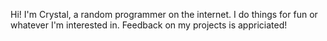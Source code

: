 Hi! I'm Crystal, a random programmer on the internet. I do things for fun or whatever I'm interested in. Feedback on my projects is appriciated!

<!---
Zeeoneoof/Zeeoneoof is a ✨ special ✨ repository because its `README.md` (this file) appears on your GitHub profile.
You can click the Preview link to take a look at your changes.
--->
